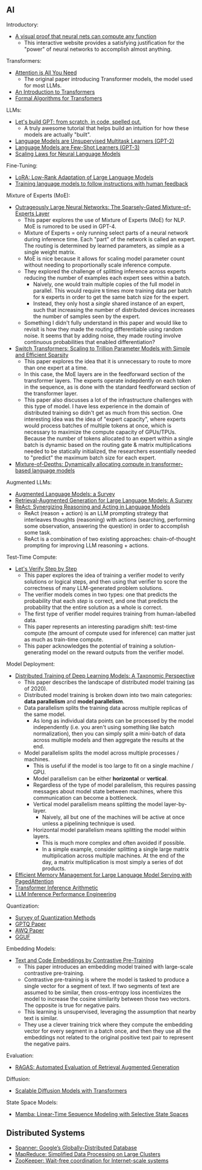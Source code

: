 ## AI

Introductory:

- [A visual proof that neural nets can compute any function](http://neuralnetworksanddeeplearning.com/chap4.html)
  - This interactive website provides a satisfying justification for the "power" of neural networks to accomplish almost anything.

Transformers:

- [Attention is All You Need](https://arxiv.org/abs/1706.03762)
  - The original paper introducing Transformer models, the model used for most LLMs.
- [An Introduction to Transformers](https://arxiv.org/abs/2304.10557)
- [Formal Algorithms for Transfomers](https://arxiv.org/abs/2207.09238)

LLMs:

- [Let's build GPT: from scratch, in code, spelled out.](https://www.youtube.com/watch?v=kCc8FmEb1nY)
  - A truly awesome tutorial that helps build an intuition for how these models are actually "built".
- [Language Models are Unsupervised Multitask Learners (GPT-2)](https://cdn.openai.com/better-language-models/language_models_are_unsupervised_multitask_learners.pdf)
- [Language Models are Few-Shot Learners (GPT-3)](https://arxiv.org/abs/2005.14165)
- [Scaling Laws for Neural Language Models](https://arxiv.org/abs/2001.08361)

Fine-Tuning:

- [LoRA: Low-Rank Adaptation of Large Language Models](https://arxiv.org/abs/2106.09685)
- [Training language models to follow instructions with human feedback](https://arxiv.org/abs/2203.02155)

Mixture of Experts (MoE):

- [Outrageously Large Neural Networks: The Sparsely-Gated Mixture-of-Experts Layer](https://openreview.net/pdf?id=B1ckMDqlg)
  - This paper explores the use of Mixture of Experts (MoE) for NLP. MoE is rumored to be used in GPT-4.
  - Mixture of Experts = only running select parts of a neural network during inference time. Each "part" of the network is called an expert. The routing is determined by learned parameters, as simple as a single weight matrix.
  - MoE is nice because it allows for scaling model parameter count without needing to proportionally scale inference compute.
  - They explored the challenge of splitting inference across experts reducing the number of examples each expert sees within a batch.
    - Naively, one would train multiple copies of the full model in parallel. This would require `N` times more training data per batch for `N` experts in order to get the same batch size for the expert.
    - Instead, they only host a _single_ shared instance of an expert, such that increasing the number of distributed devices increases the number of samples seen by the expert.
  - Something I didn't fully understand in this paper and would like to revisit is how they made the routing differentiable using random noise. It seems that by adding noise, they made routing involve continuous probabilities that enabled differentiation?
- [Switch Transformers: Scaling to Trillion Parameter Models with Simple and Efficient Sparsity](https://arxiv.org/abs/2101.03961)
  - This paper explores the idea that it is unnecessary to route to more than one expert at a time.
  - In this case, the MoE layers are in the feedforward section of the transformer layers. The experts operate indepdently on each token in the sequence, as is done with the standard feedforward section of the transformer layer.
  - This paper also discusses a lot of the infrastructure challenges with this type of model. I have less experience in the domain of distributed training so didn't get as much from this section. One interesting idea was the idea of "expert capacity", where experts would process batches of multiple tokens at once, which is necessary to maximize the compute capacity of GPUs/TPUs. Because the number of tokens allocated to an expert within a single batch is dynamic based on the routing gate & matrix multiplications needed to be statically initialized, the researchers essentially needed to "predict" the maximum batch size for each expert.
- [Mixture-of-Depths: Dynamically allocating compute in transformer-based language models](https://arxiv.org/abs/2404.02258)

Augmented LLMs:

- [Augmented Language Models: a Survey](https://arxiv.org/abs/2302.07842)
- [Retrieval-Augmented Generation for Large Language Models: A Survey](https://arxiv.org/abs/2312.10997)
- [ReAct: Synergizing Reasoning and Acting in Language Models](https://arxiv.org/abs/2210.03629)
  - ReAct (reason + action) is an LLM prompting strategy that interleaves thoughts (reasoning) with actions (searching, performing some observation, answering the question) in order to accomplish some task.
  - ReAct is a combination of two existing approaches: chain-of-thought prompting for improving LLM reasoning + actions.

Test-Time Compute:

- [Let's Verify Step by Step](https://arxiv.org/abs/2305.20050)
  - This paper explores the idea of training a verifier model to verify solutions or logical steps, and then using that verifier to score the correctness of many LLM-generated problem solutions.
  - The verifier models comes in two types: one that predicts the probability that each _step_ is correct, and one that predicts the probability that the entire solution as a whole is correct.
  - The first type of verifier model requires training from human-labelled data.
  - This paper represents an interesting paradigm shift: test-time compute (the amount of compute used for inference) can matter just as much as train-time compute.
  - This paper acknowledges the potential of training a solution-generating model on the reward outputs from the verifier model.

Model Deployment:

- [Distributed Training of Deep Learning Models:
  A Taxonomic Perspective](https://arxiv.org/abs/2007.03970)
  - This paper describes the landscape of distributed model training (as of 2020).
  - Distributed model training is broken down into two main categories: **data parallelism** and **model parallelism**.
  - Data parallelism splits the training data across multiple replicas of the same model.
    - As long as individual data points can be processed by the model independently (i.e. you aren't using something like batch normalization), then you can simply split a mini-batch of data across multiple models and then aggregate the results at the end.
  - Model parallelism splits the model across multiple processes / machines.
    - This is useful if the model is too large to fit on a single machine / GPU.
    - Model parallelism can be either **horizontal** or **vertical**.
    - Regardless of the type of model parallelism, this requires passing messages about model state between machines, where this communication can become a bottleneck.
    - Vertical model parallelism means splitting the model layer-by-layer.
      - Naively, all but one of the machines will be active at once unless a pipelining technique is used.
    - Horizontal model parallelism means splitting the model within layers.
      - This is much more complex and often avoided if possible.
      - In a simple example, consider splitting a single large matrix multiplication across multiple machines. At the end of the day, a matrix multiplication is most simply a series of dot products.
- [Efficient Memory Management for Large Language Model Serving with PagedAttention](https://arxiv.org/abs/2309.06180)
- [Transformer Inference Arithmetic](https://kipp.ly/transformer-inference-arithmetic/)
- [LLM Inference Performance Engineering](https://www.databricks.com/blog/llm-inference-performance-engineering-best-practices)

Quantization:
- [Survey of Quantization Methods](https://noway.moe/llama/quantization)
- [GPTQ Paper](https://arxiv.org/abs/2210.17323)
- [AWQ Paper](https://arxiv.org/pdf/2306.00978)
- [GGUF](https://github.com/ggerganov/ggml/blob/master/docs/gguf.md)

Embedding Models:

- [Text and Code Embeddings by Contrastive Pre-Training](https://arxiv.org/abs/2201.10005)
  - This paper introduces an embedding model trained with large-scale contrastive pre-training.
  - Contrastive pre-training is where the model is tasked to produce a single vector for a segment of text. If two segments of text are assumed to be similar, then cross-entropy loss incentivizes the model to increase the cosine similarity between those two vectors. The opposite is true for negative pairs.
  - This learning is unsupervised, leveraging the assumption that nearby text is similar.
  - They use a clever training trick where they compute the embedding vector for every segment in a batch once, and then they use all the embeddings not related to the original positive text pair to represent the negative pairs.

Evaluation:

- [RAGAS: Automated Evaluation of Retrieval Augmented Generation](https://arxiv.org/abs/2309.15217)

Diffusion:

- [Scalable Diffusion Models with Transformers](https://arxiv.org/abs/2212.09748)

State Space Models:

- [Mamba: Linear-Time Sequence Modeling with Selective State Spaces](https://arxiv.org/abs/2312.00752)

## Distributed Systems

- [Spanner: Google’s Globally-Distributed Database](https://static.googleusercontent.com/media/research.google.com/en//archive/spanner-osdi2012.pdf)
- [MapReduce: Simplified Data Processing on Large Clusters](https://static.googleusercontent.com/media/research.google.com/en//archive/mapreduce-osdi04.pdf)
- [ZooKeeper: Wait-free coordination for Internet-scale systems](https://www.usenix.org/legacy/event/atc10/tech/full_papers/Hunt.pdf)
